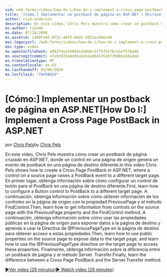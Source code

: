 ```yaml
---
uid: web-forms/videos/how-do-i/how-do-i-implement-a-cross-page-postback-in-aspnet
title: '[Cómo:] Implementar un postback de página en ASP.NET | Microsoft Docs'
author: rick-anderson
description: En este vídeo, Chris Pels muestra cómo crear un postback de página cruzado en ASP.NET, donde un control en una página de origen genera un evento de postback en otro destino...
ms.author: riande
ms.date: 07/10/2008
ms.assetid: cd88fa45-8f51-48f5-b642-5021acddec40
msc.legacyurl: /web-forms/videos/how-do-i/how-do-i-implement-a-cross-page-postback-in-aspnet
msc.type: video
ms.openlocfilehash: a98274a154691e3e0b6c5ff57b57bca1ef57ba6b
ms.sourcegitcommit: e7e91932a6e91a63e2e46417626f39d6b244a3ab
ms.translationtype: MT
ms.contentlocale: es-ES
ms.lasthandoff: 03/06/2020
ms.locfileid: "78458029"
---
```

# <a name="how-do-i-implement-a-cross-page-postback-in-aspnet"></a><span data-ttu-id="3c212-103">[Cómo:] Implementar un postback de página en ASP.NET</span><span class="sxs-lookup"><span data-stu-id="3c212-103">[How Do I:] Implement a Cross Page PostBack in ASP.NET</span></span>

<span data-ttu-id="3c212-104">por [Chris Pels](https://twitter.com/chrispels)</span><span class="sxs-lookup"><span data-stu-id="3c212-104">by [Chris Pels](https://twitter.com/chrispels)</span></span>

<span data-ttu-id="3c212-105">En este vídeo, Chris Pels muestra cómo crear un postback de página cruzado en ASP.NET, donde un control en una página de origen genera un evento de postback en una página de destino diferente.</span><span class="sxs-lookup"><span data-stu-id="3c212-105">In this video Chris Pels shows how to create a Cross Page PostBack in ASP.NET, where a control on a source page raises a PostBack event to a different target page.</span></span> <span data-ttu-id="3c212-106">En primer lugar, obtenga información sobre cómo configurar un control de botón para el PostBack en una página de destino diferente.</span><span class="sxs-lookup"><span data-stu-id="3c212-106">First, learn how to configure a Button control to PostBack to a different target page.</span></span> <span data-ttu-id="3c212-107">A continuación, obtenga información sobre cómo obtener información de los controles en la página de origen con la propiedad PreviousPage y el método FindControl.</span><span class="sxs-lookup"><span data-stu-id="3c212-107">Then, learn how to get information from controls on the source page with the PreviousPage property and the FindControl method.</span></span> <span data-ttu-id="3c212-108">A continuación, obtenga información sobre cómo usar las propiedades públicas en la página de origen para exponer datos a la página de destino y aprenda a usar la Directiva de @PreviousPageType en la página de destino para obtener acceso a estas propiedades.</span><span class="sxs-lookup"><span data-stu-id="3c212-108">Then, learn how to use public properties on the source page to expose data to the target page, and learn how to use the @PreviousPageType directive on the target page to access these properties.</span></span> <span data-ttu-id="3c212-109">Finalmente, obtenga información sobre la diferencia entre un postback de página y el método Server. Transfer.</span><span class="sxs-lookup"><span data-stu-id="3c212-109">Finally, learn the difference between a Cross Page PostBack and the Server.Transfer method.</span></span>

[<span data-ttu-id="3c212-110">&#9654;Ver vídeo (29 minutos)</span><span class="sxs-lookup"><span data-stu-id="3c212-110">&#9654; Watch video (29 minutes)</span></span>](https://channel9.msdn.com/Blogs/ASP-NET-Site-Videos/how-do-i-implement-a-cross-page-postback-in-aspnet)
